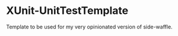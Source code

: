 XUnit-UnitTestTemplate
======================

Template to be used for my very opinionated version of side-waffle.  
